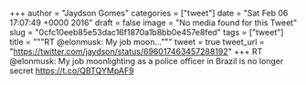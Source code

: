 
+++
author = "Jaydson Gomes"
categories = ["tweet"]
date = "Sat Feb 06 17:07:49 +0000 2016"
draft = false
image = "No media found for this Tweet"
slug = "0cfc10eeb85e53dac16f1870a1b8bb0e457e8fed"
tags = ["tweet"]
title = """RT @elonmusk: My job moon..."""
tweet = true
tweet_url = "https://twitter.com/jaydson/status/696017463457288192"
+++
RT @elonmusk: My job moonlighting as a police officer in Brazil is no longer secret
https://t.co/QBTQYMpAF9
